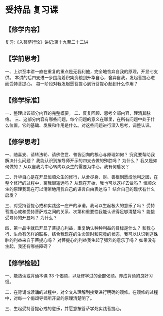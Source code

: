 
# 受持品 复习课

## 【修学内容】

复习:《入菩萨行论》讲记:第十九至二十二讲

## 【学前思考】

一、上讲至本讲一直在重复的重点是无我利他，完全地舍弃自我的原理，开显七支供。
本讲的后四支进一步围绕着积集资粮到升华自心，舍弃自我，发起菩提心进而受持菩提心。
每一阶段对我发起愿菩提心到行菩提心起到什么作用？

## 【修学标准】

一、整理出该部分内容的完整概要。
二、反复回顾、思考全部内容，理清其脉络。
三、这部分内容有哪些问题，每个问题的意义在哪里，在所有问题中处于什么位置，它的基础、发展和作用是什么。对这些问题进行深入思考，调整认识。

## 【修学思考】

一、随喜支、请转法轮、请佛住世、普皆回向的核心与原理如何？
究竟要帮助我解决什么问题？
我能认识到按导师开示的四支去做的殊胜吗？
为什么？
我又是如何做的？
从以自我为中心转向以众生的需要为中心，我有何启发？

二、升华自心是在开显恒顺众生的修行，从舍尽身、财、善根到愿成他利之因，在整个修行的过程中，离我很遥远吗？
从现在开始，我也可以这样去做吗？
恒顺众生的原理我现在可以清晰地用我自己的语言自由表达吗？
结合自己的现状有什么启发？

三、对受持菩提心戒和实践这一庄严的承诺，我可以生起极大的意乐了吗？
受持菩提心戒和受持菩萨戒之间的关系、次第和重要性我能认识得足够清楚吗？
能接受导师的开显吗？
为什么？

四、第一品中就已开显了菩提心利益，重复确认种种利益的目标是什么？
和我心行、生命有怎样的联系，结合我现在的生命暂时和究竟的状态，我可以认识到这殊胜的利益来自于菩提心吗？
对菩提心的利益我生起了强烈的意乐了吗？
如果没有生起，我还有哪些障碍？

## 【修学检验】

一、能熟读或背诵本课 33 个偈颂，以及修学过的全部偈颂。养成背诵的良好习惯。

二、在背诵或读诵的过程中，对全文从理解到接受进行明确的观修。在观修的过程中，对每一个偈颂导师所开显的原理清楚明了。

三、生起受持菩提心戒的意乐，并愿意按菩萨学处实践菩提心。

